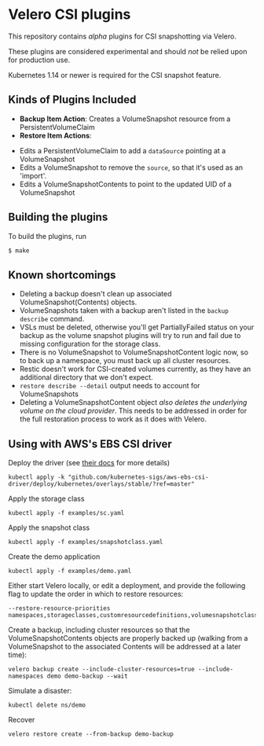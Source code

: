 # Velero CSI plugins


This repository contains _alpha_ plugins for CSI snapshotting via Velero.

These plugins are considered experimental and should _not_ be relied upon for production use.

Kubernetes 1.14 or newer is required for the CSI snapshot feature.


## Kinds of Plugins Included

- **Backup Item Action**: Creates a VolumeSnapshot resource from a PersistentVolumeClaim
- **Restore Item Actions**:
 * Edits a PersistentVolumeClaim to add a `dataSource` pointing at a VolumeSnapshot
 * Edits a VolumeSnapshot to remove the `source`, so that it's used as an 'import'.
 * Edits a VolumeSnapshotContents to point to the updated UID of a VolumeSnapshot

## Building the plugins

To build the plugins, run

```bash
$ make
```

## Known shortcomings

* Deleting a backup doesn't clean up associated VolumeSnapshot(Contents) objects.
* VolumeSnapshots taken with a backup aren't listed in the `backup describe` command.
* VSLs must be deleted, otherwise you'll get PartiallyFailed status on your backup as the volume snapshot plugins will try to run and fail due to missing configuration for the storage class.
* There is no VolumeSnapshot to VolumeSnapshotContent logic now, so to back up a namespace, you must back up all cluster resources.
* Restic doesn't work for CSI-created volumes currently, as they have an additional directory that we don't expect.
* `restore describe --detail` output needs to account for VolumeSnapshots
* Deleting a VolumeSnapshotContent object _also deletes the underlying volume on the cloud provider_. This needs to be addressed in order for the full restoration process to work as it does with Velero.

## Using with AWS's EBS CSI driver

Deploy the driver (see [their docs](https://github.com/kubernetes-sigs/aws-ebs-csi-driver/) for more details)

```
kubectl apply -k "github.com/kubernetes-sigs/aws-ebs-csi-driver/deploy/kubernetes/overlays/stable/?ref=master"
```

Apply the storage class

```
kubectl apply -f examples/sc.yaml
```

Apply the snapshot class

```
kubectl apply -f examples/snapshotclass.yaml
```

Create the demo application

```
kubectl apply -f examples/demo.yaml
```

Either start Velero locally, or edit a deployment, and provide the following flag to update the order in which to restore resources:

```
--restore-resource-priorities namespaces,storageclasses,customresourcedefinitions,volumesnapshotclass.snapshot.storage.k8s.io,volumesnapshots.snapshot.storage.k8s.io,volumesnapshotcontents.snapshot.storage.k8s.io,persistentvolumes,persistentvolumeclaims,secrets,configmaps,serviceaccounts,limitranges,pods,replicaset
```

Create a backup, including cluster resources so that the VolumeSnapshotContents objects are properly backed up (walking from a VolumeSnapshot to the associated Contents will be addressed at a later time):

```
velero backup create --include-cluster-resources=true --include-namespaces demo demo-backup --wait
```

Simulate a disaster:

```
kubectl delete ns/demo
```

Recover

```
velero restore create --from-backup demo-backup
```
